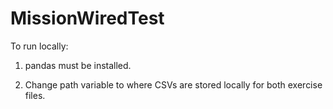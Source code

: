 # MissionWiredTest

To run locally:

1. pandas must be installed.

2. Change path variable to where CSVs are stored locally for both exercise files.
